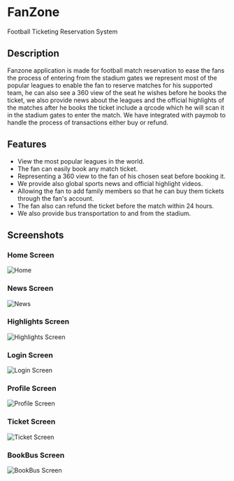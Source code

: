 # FanZone
Football Ticketing Reservation System

## Description
Fanzone application is made for football match reservation to ease the fans the process of entering from the stadium gates we represent most of the popular leagues to enable the fan to reserve matches for his supported team, he can also see a 360 view of the seat he wishes before he books the ticket, we also provide news about the leagues and the official highlights of the matches after he books the ticket include a qrcode which he will scan it in the stadium gates to enter the match. We have integrated with paymob to handle the process of transactions either buy or refund.

## Features
- View the most popular leagues in the world.
- The fan can easily book any match ticket.
- Representing a 360 view to the fan of his chosen seat before booking it.
- We provide also global sports news and official highlight videos.
- Allowing the fan to add family members so that he can buy them tickets through the fan's account.
- The fan also can refund the ticket before the match within 24 hours.
- We also provide bus transportation to and from the stadium.

## Screenshots

### Home Screen
![Home](https://github.com/mahmoud-atreesios/FanZone/assets/136765078/772a8031-7518-4db8-814b-7705692c1bee)

### News Screen
![News](https://github.com/mahmoud-atreesios/FanZone/assets/136765078/170d2d41-3830-46c3-b5bf-1e8104d893c3)

### Highlights Screen
![Highlights Screen](/Users/mahmoudatrees/Desktop/Graduation\Project/ScreenShots/Highlights.png)

### Login Screen
![Login Screen](/Users/mahmoudatrees/Desktop/Graduation\Project/ScreenShots/Login.png)

### Profile Screen
![Profile Screen](/Users/mahmoudatrees/Desktop/Graduation\Project/ScreenShots/Profile.png)

### Ticket Screen
![Ticket Screen](/Users/mahmoudatrees/Desktop/Graduation\Project/ScreenShots/Ticket.png)

### BookBus Screen
![BookBus Screen](/Users/mahmoudatrees/Desktop/Graduation\Project/ScreenShots/BookBus.png)
